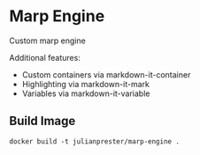 # Marp Engine

Custom marp engine

Additional features:

- Custom containers via markdown-it-container
- Highlighting via markdown-it-mark
- Variables via markdown-it-variable

## Build Image

`docker build -t julianprester/marp-engine .`